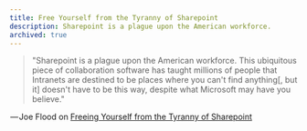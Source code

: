 ```yaml
---
title: Free Yourself from the Tyranny of Sharepoint
description: Sharepoint is a plague upon the American workforce.
archived: true
---
```


> "Sharepoint is a plague upon the American workforce. This ubiquitous piece of collaboration software has taught millions of people that Intranets are destined to be places where you can't find anything\[, but it] doesn't have to be this way, despite what Microsoft may have you believe."

 — Joe Flood on [Freeing Yourself from the Tyranny of Sharepoint](http://joeflood.com/2012/05/10/free-yourself-from-the-tyranny-of-sharepoint/)
